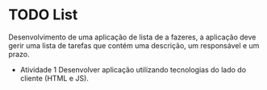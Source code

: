 # TODO List

Desenvolvimento de uma aplicação de lista de a fazeres, a aplicação deve gerir uma lista de tarefas que contém uma descrição, um responsável e um prazo.

* Atividade 1
Desenvolver aplicação utilizando tecnologias do lado do cliente (HTML e JS).

